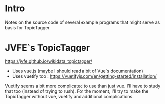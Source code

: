 # Intro

Notes on the source code of several example programs that might serve as basis for TopicTagger.

# JVFE`s TopicTagger

https://jvfe.github.io/wikidata_topictagger/

- Uses vue.js (maybe I should read a bit of Vue`s documentation)
- Uses vuetify too : https://vuetifyjs.com/en/getting-started/installation/


Vuetify seems a bit more complicated to use than just vue. I'll have to study that too (instead of trying to rush).
For the moment, I'll try to make the TopicTagger without vue, vuetify and additional complications.